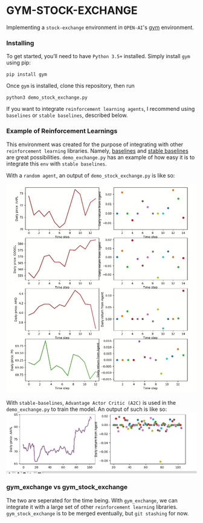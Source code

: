 # GYM-STOCK-EXCHANGE

Implementing a `stock-exchange` environment in `OPEN-AI`'s [gym](https://gym.openai.com/) environment.

### Installing
To get started, you’ll need to have `Python 3.5+` installed. 
Simply install `gym` using pip:
```
pip install gym
```

Once `gym` is installed, clone this repository, then run 
```
python3 demo_stock_exchange.py
```

If you want to integrate `reinforcement learning agents`, I recommend using
`baselines` or `stable baselines`, described below.

### Example of Reinforcement Learnings
This environment was created for the purpose of integrating with other 
`reinforcement learning` 
libraries. Namely, [baselines](https://github.com/openai/baselines/) 
and [stable baselines](https://github.com/hill-a/stable-baselines) 
are great possibilities.
`demo_exchange.py` has an example of how easy it is to integrate this `env` with 
`stable baselines`. 

With a `random agent`, an output of `demo_stock_exchange.py` is like so:

![screenshot](img/random_agents.gif)

With `stable-baselines`, `Advantage Actor Critic (A2C)` is used in the `demo_exchange.py` to train the model. An output of such is like so:
![screenshot](img/a2c_agent.gif)

### gym_exchange vs gym_stock_exchange
The two are seperated for the time being. With `gym_exchange`, 
we can integrate it with a large set of other `reinforcement learning` libraries.
`gym_stock_exchange` is to be merged eventually, but `git stashing` for now.

